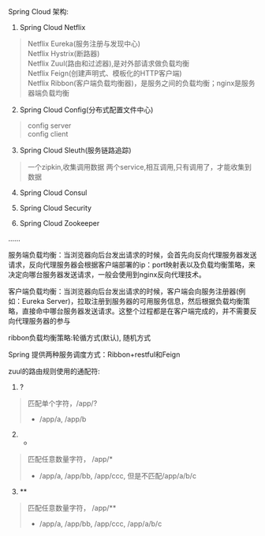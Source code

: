 Spring Cloud 架构:
1. Spring Cloud Netflix
> Netflix Eureka(服务注册与发现中心)  
> Netflix Hystrix(断路器)  
> Netflix Zuul(路由和过滤器),是对外部请求做负载均衡  
> Netflix Feign(创建声明式、模板化的HTTP客户端)  
> Netflix Ribbon(客户端负载均衡器)，是服务之间的负载均衡；nginx是服务器端负载均衡  

2. Spring Cloud Config(分布式配置文件中心)
> config server  
> config client

3. Spring Cloud Sleuth(服务链路追踪)
> 一个zipkin,收集调用数据
> 两个service,相互调用,只有调用了，才能收集到数据

4. Spring Cloud Consul

5. Spring Cloud Security

6. Spring Cloud Zookeeper  

......

服务端负载均衡：当浏览器向后台发出请求的时候，会首先向反向代理服务器发送请求，反向代理服务器会根据客户端部署的ip：port映射表以及负载均衡策略，来决定向哪台服务器发送请求，一般会使用到nginx反向代理技术。

客户端负载均衡：当浏览器向后台发出请求的时候，客户端会向服务注册器(例如：Eureka Server)，拉取注册到服务器的可用服务信息，然后根据负载均衡策略，直接命中哪台服务器发送请求。这整个过程都是在客户端完成的，并不需要反向代理服务器的参与

ribbon负载均衡策略:轮循方式(默认), 随机方式

Spring 提供两种服务调度方式：Ribbon+restful和Feign

zuul的路由规则使用的通配符:
1. ?
> 匹配单个字符，/app/?
>- /app/a,  /app/b

2. *
> 匹配任意数量字符， /app/*
>- /app/a,  /app/bb,  /app/ccc, 但是不匹配/app/a/b/c

3. **
> 匹配任意数量字符， /app/**
>- /app/a,  /app/bb,  /app/ccc, /app/a/b/c